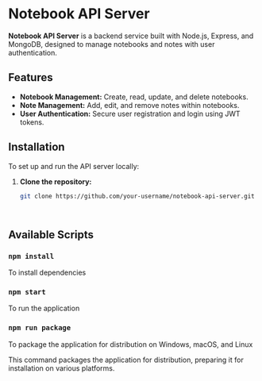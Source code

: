 # Notebook API Server

**Notebook API Server** is a backend service built with Node.js, Express, and MongoDB, designed to manage notebooks and notes with user authentication.

## Features

- **Notebook Management:** Create, read, update, and delete notebooks.
- **Note Management:** Add, edit, and remove notes within notebooks.
- **User Authentication:** Secure user registration and login using JWT tokens.

## Installation

To set up and run the API server locally:

1. **Clone the repository:**

   ```bash
   git clone https://github.com/your-username/notebook-api-server.git




## Available Scripts

### `npm install`
To install dependencies

### `npm start`
To run the application

### `npm run package`
To package the application for distribution on Windows, macOS, and Linux

This command packages the application for distribution, preparing it for installation on various platforms.
